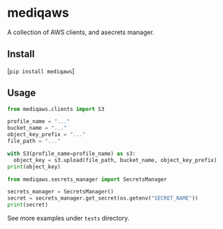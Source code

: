 # mediqaws

A collection of AWS clients, and asecrets manager.

## Install

[`pip install mediqaws`]

## Usage

```python
from mediqaws.clients import S3

profile_name = "..."
bucket_name = "..."
object_key_prefix = "..."
file_path = "..."

with S3(profile_name=profile_name) as s3:
  object_key = s3.upload(file_path, bucket_name, object_key_prefix)
print(object_key)
```

```python
from mediqaws.secrets_manager import SecretsManager

secrets_manager = SecretsManager()
secret = secrets_manager.get_secret(os.getenv("SECRET_NAME"))
print(secret)
```

See more examples under `tests` directory.
